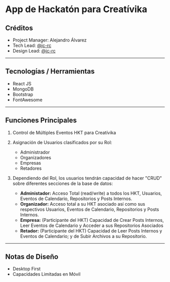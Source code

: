 # App de Hackatón para Creatívika

## Créditos
- Project Manager: Alejandro Álvarez
- Tech Lead: [@jc-rc](https://github.com/jc-rc/)
- Design Lead: [@jc-rc](https://github.com/jc-rc/)

---

## Tecnologías / Herramientas
- React JS
- MongoDB
- Bootstrap
- FontAwesome

--- 

## Funciones Principales
1. Control de Múltiples Eventos HKT para Creatívika
2. Asignación de Usuarios clasificados por su Rol:
    
    - Administrador
    - Organizadores
    - Empresas
    - Retadores
3. Dependiendo del Rol, los usuarios tendrán capacidad de hacer "CRUD" sobre diferentes secciones de la base de datos:
    - **Administador:** Acceso Total (read/write) a todos los HKT, Usuarios, Eventos de Calendario, Repositorios y Posts Internos.
    - **Organizador:** Acceso total a su HKT asociado así como sus respectivos Usuarios, Eventos de Calendario, Repositorios y Posts Internos.
    - **Empresa:** (Participante del HKT) Capacidad de Crear Posts Internos, Leer Eventos de Calendario y Acceder a sus Repositorios Asociados
    - **Retador:** (Participante del HKT) Capacidad de Leer Posts Internos y Eventos de Calendario; y de Subir Archivos a su Repositorio.
---

## Notas de Diseño

- Desktop First
- Capacidades Limitadas en Móvil

